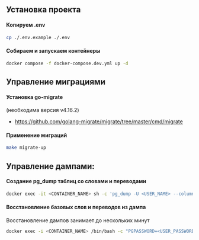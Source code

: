 ## Установка проекта
#### Копируем .env
```bash
cp ./.env.example ./.env
```

#### Собираем и запускаем контейнеры
```bash
docker compose -f docker-compose.dev.yml up -d
```

## Управление миграциями

#### Установка go-migrate
(необходима версия v4.16.2)
* https://github.com/golang-migrate/migrate/tree/master/cmd/migrate

#### Применение миграций
```bash
make migrate-up
```

## Управление дампами:

#### Создание pg_dump таблиц со словами и переводами
```bash
docker exec -it <CONTAINER_NAME> sh -c 'pg_dump -U <USER_NAME> --column-inserts -a -t words -t word_translations -t word_examples -t word_example_translations <USER_PASSWORD>' > ./backup_words.sql
```

#### Восстановление базовых слов и переводов из дампа

Восстановление дампов занимает до нескольких минут
```bash
docker exec -i <CONTAINER_NAME> /bin/bash -c "PGPASSWORD=<USER_PASSWORD> psql --username <USER_NAME> <DATABASE_NAME>" < db/backup_words.sql
```
